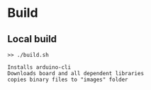 # Build

## Local build
	>> ./build.sh

	Installs arduino-cli
	Downloads board and all dependent libraries
	copies binary files to "images" folder